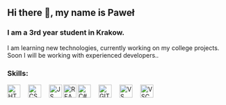 ## Hi there 👋, my name is Paweł
### I am a 3rd year student in Krakow.

I am learning new technologies, currently working on my college projects. Soon I will be working with experienced developers..

### Skills:
<img align="left" alt="HTML" width="30px" src="https://cdn.jsdelivr.net/gh/devicons/devicon/icons/html5/html5-original.svg" style="padding-right:15px;" />
<img align="left" alt="CSS3" width="30px" src="https://cdn.jsdelivr.net/gh/devicons/devicon/icons/css3/css3-original.svg" style="padding-right:15px;" />
<img align="left" alt="JS" width="30px" src="https://cdn.jsdelivr.net/gh/devicons/devicon/icons/javascript/javascript-original.svg" />
<img align="left" alt="REACT" width="30px" src="https://cdn.jsdelivr.net/gh/devicons/devicon/icons/react/react-original.svg" />
<img align="left" alt="C#" width="30px" src="https://cdn.jsdelivr.net/gh/devicons/devicon/icons/csharp/csharp-original.svg" style="padding-right:15px;" />
<img align="left" alt="GIT" width="30px" src="https://cdn.jsdelivr.net/gh/devicons/devicon/icons/git/git-original.svg" style="padding-right:15px;" />
<img align="left" alt="VS" width="30px" src="https://cdn.jsdelivr.net/gh/devicons/devicon/icons/visualstudio/visualstudio-plain.svg" style="padding-right:15px;" />
<img align="left" alt="VSC" width="30px" src="https://cdn.jsdelivr.net/gh/devicons/devicon/icons/vscode/vscode-original.svg" style="padding-right:15px;" />

